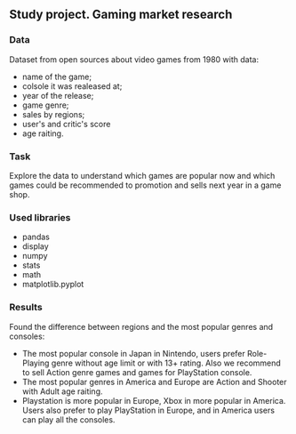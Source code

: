 ## Study project. Gaming market research

### Data
Dataset from open sources about video games from 1980 with data:
- name of the game;
- colsole it was realeased at;
- year of the release;
- game genre;
- sales by regions;
- user's and critic's score
- age raiting.

### Task
Explore the data to understand which games are popular now and which games could be recommended to promotion and sells next year in a game shop.

### Used libraries
- pandas
- display
- numpy
- stats
- math
- matplotlib.pyplot

### Results
Found the difference between regions and the most popular genres and consoles: 
- The most popular console in Japan in Nintendo, users prefer Role-Playing genre without age limit or with 13+ rating. Also we recommend to sell Action genre games and games for PlayStation console.
- The most popular genres in America and Europe are Action and Shooter with Adult age raiting.
- Playstation is more popular in Europe, Xbox in more popular in America. Users also prefer to play PlayStation in Europe, and in America users can play all the consoles.

